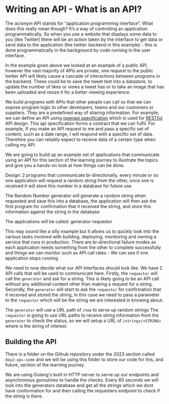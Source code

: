 # Writing an API - What is an API? 

The acronym API stands for “application programming interface”. What does this really mean though? It’s a way of
controlling an application programmatically. So when you use a website that displays some data to you (like Twitter)
there will be an action taken by the interface to get data or send data to the application (the twitter backend in this
example) - this is done programmatically in the background by code running in the user interface.

In the example given above we looked at an example of a public API, however the vast majority of APIs are private, one
request to the public twitter API will likely cause a cascade of interactions between programs in the backend. These
could be to save the tweet text into a datastore, to update the number of likes or views a tweet has or to take an image
that has been uploaded and resize it for a better viewing experience.

We build programs with APIs that other people can call so that we can expose program logic to other developers, teams
and our customers or suppliers. They are a predefined way of sharing information. For example, we can define an API
using [openapi specification](https://swagger.io/resources/open-api/) which is used
for [RESTful](https://en.wikipedia.org/wiki/Representational_state_transfer) API design. This api specification forms a
contract that we can fulfil. For example, If you make an API request to me and pass a specific set of content, such as a
date range, I will respond with a specific set of data. Therefore you can reliably expect to receive data of a certain
type when calling my API.

We are going to build up an example set of applications that communicate using an API for this section of the learning
journey to illustrate the topics and give you a hands-on look at how things can be done.

Design:
2 programs that communicate bi-directionally, every minute or so one application will request a random string from the
other, once one is received it will store this number in a database for future use

The Random Number generator will generate a random string when requested and save this into a database, the application
will then ask the first program for confirmation that it received the string, and store this information against the
string in the database

The applications will be called:
generator
requestor

This may sound like a silly example but it allows us to quickly look into the various tasks involved with building,
deploying, monitoring and owning a service that runs in production. There are bi-directional failure modes as each
application needs something from the other to complete successfully and things we can monitor such as API call rates -
We can see if one application stops running.

We need to now decide what our API Interfaces should look like. We have 2 API calls that will be used to communicate
here. Firstly, the `requestor` will call the `generator` and ask for a string. This is likely going to be an API call
without any additional content other than making a request for a string. Secondly, the `generator` will start to ask
the `requestor` for confirmation that it received and stored the string, in this case we need to pass a parameter to
the `requestor` which will be the string we are interested in knowing about.

The `generator` will use a URL path of `/new` to serve up random strings
The `requestor` is going to use URL paths to receive string information from the `generator` to check the status, so we
will setup a URL of `/strings/<STRING>` where <STRING> is the string of interest.


## Building the API
There is a folder on the Github repository  under the 2023 section called `day2-ops-code` and we will be using this 
folder to store our code for this, and future, section of the learning journey.

We are using Golang's built in HTTP server to serve up our endpoints and asynchronous goroutines to handle the 
checks. Every 60 seconds we will look into the generators database and get all the strings which we dont have 
conformation for and then calling the requesters endpoint to check if the string is there.